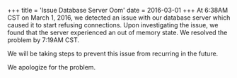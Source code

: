 +++
title = 'Issue Database Server Oom'
date = 2016-03-01
+++
At 6:38AM CST on March 1, 2016, we detected an issue with our database server which caused it to start refusing connections. Upon investigating the issue, we found that the server experienced an out of memory state. We resolved the problem by 7:19AM CST.

We will be taking steps to prevent this issue from recurring in the future.

We apologize for the problem.